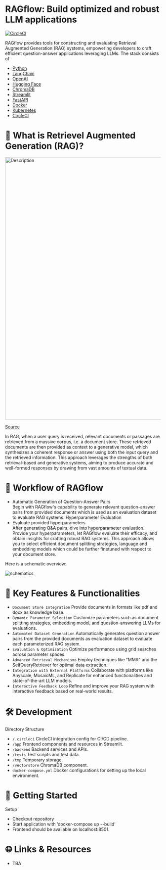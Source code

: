 # RAGflow: Build optimized and robust LLM applications

[![CircleCI](https://dl.circleci.com/status-badge/img/circleci/6FfqBzs4fBDyTPvBNqnq5x/8HU8omXUEUaEgrpWMj271K/tree/main.svg?style=shield&circle-token=545d0058e25f4566f54a9282ef976f6a8a77b327)](https://app.circleci.com/pipelines/circleci/6FfqBzs4fBDyTPvBNqnq5x)

RAGflow provides tools for constructing and evaluating Retrieval Augmented Generation (RAG) systems, empowering developers to craft efficient question-answer applications leveraging LLMs. The stack consists of

- [Python](https://www.python.org/)
- [LangChain](https://www.langchain.com/)
- [OpenAI](https://www.openai.com/)
- [Hugging Face](https://huggingface.co/)
- [ChromaDB](https://www.trychroma.com/)
- [Streamlit](https://www.streamlit.io/)
- [FastAPI](https://fastapi.tiangolo.com/)
- [Docker](https://www.docker.com/)
- [Kubernetes](https://kubernetes.io/)
- [CircleCI](https://circleci.com/)

# 📖 What is Retrievel Augmented Generation (RAG)?

<img src="https://miro.medium.com/v2/resize:fit:4800/format:webp/1*Jq9bEbitg1Pv4oASwEQwJg.png" alt="Description" width="850"/>
<p align="left"><a href="https://towardsdatascience.com/rag-vs-finetuning-which-is-the-best-tool-to-boost-your-llm-application-94654b1eaba7">Source</a></p>

In RAG, when a user query is received, relevant documents or passages are retrieved from a massive corpus, i.e. a document store. These retrieved documents are then provided as context to a generative model, which synthesizes a coherent response or answer using both the input query and the retrieved information. This approach leverages the strengths of both retrieval-based and generative systems, aiming to produce accurate and well-formed responses by drawing from vast amounts of textual data.

# 🚀 Workflow of RAGflow
- Automatic Generation of Question-Answer Pairs\
Begin with RAGflow's capability to generate relevant question-answer pairs from provided documents which is used as an evaluation dataset to evaluate RAG systems.
Hyperparameter Evaluation
- Evaluate provided hyperparameters \
After generating Q&A pairs, dive into hyperparameter evaluation. Provide your hyperparameters, let RAGflow evaluate their efficacy, and obtain insights for crafting robust RAG systems.
This approach allows you to select efficient document splitting strategies, language and embedding models which could be further finetuned with respect to your document store.

Here is a schematic overview:

![schematics](https://github.com/AndreasX42/RAGflow/assets/141482745/8ea78a21-8224-4baf-a441-dc4aa8249762)


# 🌟 Key Features & Functionalities
- `Document Store Integration` Provide documents in formats like pdf and docx as knowledge base.
- `Dynamic Parameter Selection` Customize parameters such as document splitting strategies, embedding model, and question-answering LLMs for evaluations.
- `Automated Dataset Generation` Automatically generates question answer pairs from the provided documents as evaluation dataset to evaluate each parameterized RAG system.
- `Evaluation & Optimization` Optimize performance using grid searches across parameter spaces.
- `Advanced Retrieval Mechanisms` Employ techniques like "MMR" and the SelfQueryRetriever for optimal data extraction.
- `Integration with External Platforms` Collaborate with platforms like Anyscale, MosaicML, and Replicate for enhanced functionalities and state-of-the-art LLM models.
- `Interactive Feedback Loop` Refine and improve your RAG system with interactive feedback based on real-world results.
    
# 🛠️ Development
Directory Structure
- `/.circleci` CircleCI integration config for CI/CD pipeline.
- `/app` Frontend components and resources in Streamlit.
- `/backend` Backend services and APIs.
- `/tests` Test scripts and test data.
- `/tmp` Temporary storage.
- `/vectorstore` ChromaDB component.
- `docker-compose.yml` Docker configurations for setting up the local environment.
    
# 🚀 Getting Started
Setup
- Checkout repository
- Start application with ‘docker-compose up --build’
- Frontend should be available on localhost:8501.
    
# 🌐 Links & Resources
- TBA
